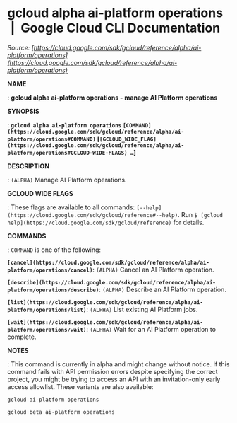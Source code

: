 # gcloud alpha ai-platform operations  |  Google Cloud CLI Documentation

*Source: [https://cloud.google.com/sdk/gcloud/reference/alpha/ai-platform/operations](https://cloud.google.com/sdk/gcloud/reference/alpha/ai-platform/operations)*

**NAME**

: **gcloud alpha ai-platform operations - manage AI Platform operations**

**SYNOPSIS**

: **`gcloud alpha ai-platform operations` `[COMMAND](https://cloud.google.com/sdk/gcloud/reference/alpha/ai-platform/operations#COMMAND)` [`[GCLOUD_WIDE_FLAG](https://cloud.google.com/sdk/gcloud/reference/alpha/ai-platform/operations#GCLOUD-WIDE-FLAGS) …`]**

**DESCRIPTION**

: `(ALPHA)` Manage AI Platform operations.

**GCLOUD WIDE FLAGS**

: These flags are available to all commands: `[--help](https://cloud.google.com/sdk/gcloud/reference#--help)`.
Run `$ [gcloud help](https://cloud.google.com/sdk/gcloud/reference)` for details.

**COMMANDS**

: ``COMMAND`` is one of the following:

**`[cancel](https://cloud.google.com/sdk/gcloud/reference/alpha/ai-platform/operations/cancel)`**:
`(ALPHA)` Cancel an AI Platform operation.

**`[describe](https://cloud.google.com/sdk/gcloud/reference/alpha/ai-platform/operations/describe)`**:
`(ALPHA)` Describe an AI Platform operation.

**`[list](https://cloud.google.com/sdk/gcloud/reference/alpha/ai-platform/operations/list)`**:
`(ALPHA)` List existing AI Platform jobs.

**`[wait](https://cloud.google.com/sdk/gcloud/reference/alpha/ai-platform/operations/wait)`**:
`(ALPHA)` Wait for an AI Platform operation to complete.

**NOTES**

: This command is currently in alpha and might change without notice. If this
command fails with API permission errors despite specifying the correct project,
you might be trying to access an API with an invitation-only early access
allowlist. These variants are also available:

```
gcloud ai-platform operations
```

```
gcloud beta ai-platform operations
```